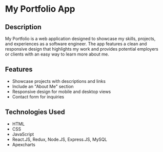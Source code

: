 <!DOCTYPE html>
<html lang="en">
<head>
    <meta charset="UTF-8">
    <meta name="viewport" content="width=device-width, initial-scale=1.0">
</head>
<body>

<h1>My Portfolio App</h1>

<h2>Description</h2>
<p>
    My Portfolio is a web application designed to showcase my skills, projects, and experiences as a software engineer.
    The app features a clean and responsive design that highlights my work and provides potential employers or clients with
    an easy way to learn more about me.
</p>

<h2>Features</h2>
<ul>
    <li>Showcase projects with descriptions and links</li>
    <li>Include an "About Me" section</li>
    <li>Responsive design for mobile and desktop views</li>
    <li>Contact form for inquiries</li>
</ul>

<h2>Technologies Used</h2>
<ul>
    <li>HTML</li>
    <li>CSS</li>
    <li>JavaScript</li>
    <li> React.JS, Redux, Node.JS, Express.JS, MySQL</li>
    <li>Apexcharts</li>
</ul>
</body>
</html>
